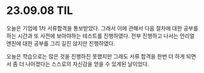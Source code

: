 # 23.09.08 TIL

오늘은 기업에 1차 서류합격을 통보받았다. 그래서 이에 관해서 다음 절차에 대한 공부를 하는 시간과 또 사전에 보아야하는 테스트를 진행하였다. 전부 진행하고 나서는
언리얼 엔진에 대한 공부를 그리 길진 않지만 진행하였다.

오늘은 학습으로는 많은 것을 진행하진 못했지만 그래도 서류 합격을 한번 더 하게 되면서 좀 더 나아졌다는 스스로의 자신감을 얻을 수 있게된 날이었다.
